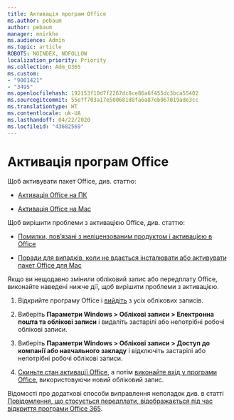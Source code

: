 ```yaml
---
title: Активація програм Office
ms.author: pebaum
author: pebaum
manager: mnirkhe
ms.audience: Admin
ms.topic: article
ROBOTS: NOINDEX, NOFOLLOW
localization_priority: Priority
ms.collection: Adm_O365
ms.custom:
- "9001421"
- "3495"
ms.openlocfilehash: 192153f10d7f2267dc8ce86a6f455dc3bca55402
ms.sourcegitcommit: 55eff703a17e500681d8fa6a87eb067019ade3cc
ms.translationtype: HT
ms.contentlocale: uk-UA
ms.lasthandoff: 04/22/2020
ms.locfileid: "43682569"
---
```

# <a name="activating-office-apps"></a>Активація програм Office

Щоб активувати пакет Office, див. статтю:

- [Активація Office на ПК](https://support.office.com/article/activate-office-5bd38f38-db92-448b-a982-ad170b1e187e) 

- [Активація Office на Mac](https://support.office.com/article/activate-office-for-mac-7f6646b1-bb14-422a-9ad4-a53410fcefb2)

Щоб вирішити проблеми з активацією Office, див. статтю: 

- [Помилки, пов’язані з неліцензованим продуктом і активацією в Office](https://support.office.com/article/unlicensed-product-and-activation-errors-in-office-0d23d3c0-c19c-4b2f-9845-5344fedc4380)

- [Поради для випадків, коли не вдається інсталювати або активувати пакет Office для Mac](https://support.office.com/article/what-to-try-if-you-can-t-install-or-activate-office-for-mac-5efba2b4-b1e6-4e5f-bf3c-6ab945d03dea)

Якщо ви нещодавно змінили обліковий запис або передплату Office, виконайте наведені нижче дії, щоб вирішити проблеми з активацією.

1. Відкрийте програму Office і [вийдіть](https://go.microsoft.com/fwlink/?linkid=2114082) з усіх облікових записів.

2. Виберіть **Параметри Windows > Облікові записи > Електронна пошта та облікові записи** і видаліть застарілі або непотрібні робочі облікові записи.

3. Виберіть **Параметри Windows > Облікові записи > Доступ до компанії або навчального закладу** і відключіть застарілі або непотрібні робочі облікові записи.

4. [Скиньте стан активації Office](https://docs.microsoft.com/office365/troubleshoot/activation/reset-office-365-proplus-activation-state), а потім [виконайте вхід у програми Office](https://support.office.com/article/sign-in-to-office-b9582171-fd1f-4284-9846-bdd72bb28426), використовуючи новий обліковий запис.

Відомості про додаткові способи виправлення неполадок див. в статті [Повідомлення, що стосується передплати, відображається під час відкриття програми Office 365](https://support.office.com/article/a-subscription-notice-appears-when-i-open-an-office-365-application-4cabe32c-f594-4c0e-9191-3d3ade10cceb).

